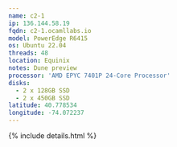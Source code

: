 ```yaml
---
name: c2-1
ip: 136.144.58.19
fqdn: c2-1.ocamllabs.io
model: PowerEdge R6415
os: Ubuntu 22.04
threads: 48
location: Equinix
notes: Dune preview
processor: 'AMD EPYC 7401P 24-Core Processor'
disks:
  - 2 x 128GB SSD
  - 2 x 450GB SSD
latitude: 40.778534
longitude: -74.072237
---
```

{% include details.html %} 

